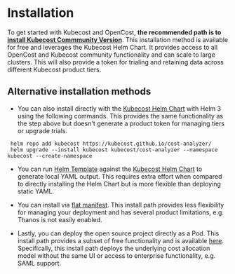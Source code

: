 Installation
===================

To get started with Kubecost and OpenCost, **the recommended path is to [install Kubecost Commmunity Version](http://kubecost.com/install)**. This installation method is available for free and leverages the Kubecost Helm Chart. It provides access to all OpenCost and Kubecost community functionality and can scale to large clusters. This will also provide a token for trialing and retaining data across different Kubecost product tiers.

## Alternative installation methods

* You can also install directly with the [Kubecost Helm Chart](https://github.com/kubecost/cost-analyzer-helm-chart/) with Helm 3 using the following commands. This provides the same functionality as the step above but doesn't generate a product token for managing tiers or upgrade trials.

```
 helm repo add kubecost https://kubecost.github.io/cost-analyzer/
 helm upgrade --install kubecost kubecost/cost-analyzer --namespace kubecost --create-namespace
```

* You can run [Helm Template](https://helm.sh/docs/helm/helm_template/) against the [Kubecost Helm Chart](https://github.com/kubecost/cost-analyzer-helm-chart/) to generate local YAML output. This requires extra effort when compared to directly installing the Helm Chart but is more flexible than deploying static YAML.

* You can install via [flat manifest](https://github.com/kubecost/cost-analyzer-helm-chart/blob/master/README.md#manifest). This install path provides less flexibility for managing your deployment and has several product limitations, e.g. Thanos is not easily enabled.

* Lastly, you can deploy the open source project directly as a Pod. This install path provides a subset of free functionality and is available [here](https://github.com/kubecost/cost-model/blob/master/deploying-as-a-pod.md). Specifically, this install path deploys the underlying cost allocation model without the same UI or access to enterprise functionality, e.g. SAML support.



<!--- {"article":"4407601821207","section":"4402815636375","permissiongroup":"1500001277122"} --->
